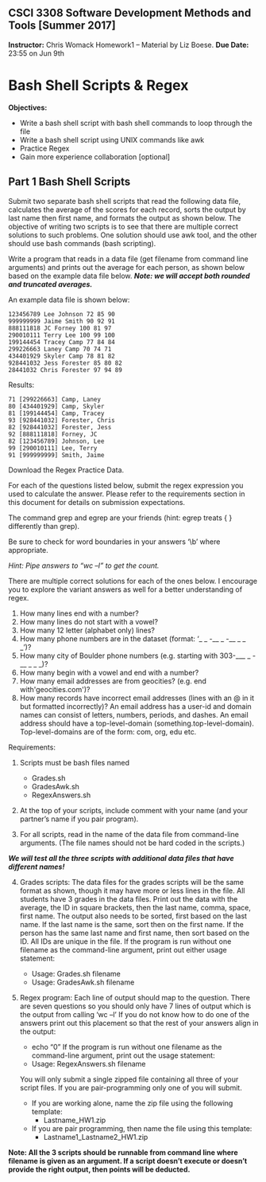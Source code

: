 ## CSCI 3308 Software Development Methods and Tools [Summer 2017]
**Instructor:** Chris Womack
Homework1 – Material by Liz Boese. 
**Due Date:** 23:55 on Jun 9th

# Bash Shell Scripts & Regex

**Objectives:**

- Write a bash shell script with bash shell commands to loop through the file
- Write a bash shell script using UNIX commands like awk 
- Practice Regex 
- Gain more experience collaboration [optional] 

## Part 1 Bash Shell Scripts 

Submit two separate bash shell scripts that read the following data file, calculates the average of the scores for each record, sorts the output by last name then first name, and formats the output as shown below. The objective of writing two scripts is to see that there are multiple correct solutions to such problems. One solution should use awk tool, and the other should use bash commands (bash scripting).

Write a program that reads in a data file (get filename from command line arguments) and prints out the average for each person, as shown below based on the example data file below. ***Note: we will accept both rounded and truncated averages.***

An example data file is shown below:
```
123456789 Lee Johnson 72 85 90 
999999999 Jaime Smith 90 92 91
888111818 JC Forney 100 81 97
290010111 Terry Lee 100 99 100
199144454 Tracey Camp 77 84 84
299226663 Laney Camp 70 74 71
434401929 Skyler Camp 78 81 82
928441032 Jess Forester 85 80 82
28441032 Chris Forester 97 94 89
```
Results:
```
71 [299226663] Camp, Laney 
80 [434401929] Camp, Skyler
81 [199144454] Camp, Tracey
93 [928441032] Forester, Chris
82 [928441032] Forester, Jess
92 [888111818] Forney, JC
82 [123456789] Johnson, Lee
99 [290010111] Lee, Terry
91 [999999999] Smith, Jaime
```
Download the Regex Practice Data.

For each of the questions listed below, submit the regex expression you used to calculate the answer. Please refer to the requirements section in this document for details on submission expectations.

The command grep and egrep are your friends (hint: egrep treats { } differently than grep).

Be sure to check for word boundaries in your answers ‘\b’ where appropriate. 

*Hint: Pipe answers to “wc –l” to get the count.*

There are multiple correct solutions for each of the ones below. I encourage you to explore the variant answers as well for a better understanding of regex.

1. How many lines end with a number?
2. How many lines do not start with a vowel?
3. How many 12 letter (alphabet only) lines?
4. How many phone numbers are in the dataset (format: ‘_ _ _-___ _ _-___ _ _ _’)?
5. How many city of Boulder phone numbers (e.g. starting with 303-___ _ _-___ _ _ _)?
6. How many begin with a vowel and end with a number?
7. How many email addresses are from geocities? (e.g. end with'geocities.com')?
8. How many records have incorrect email addresses (lines with an @ in it but formatted incorrectly)? An email address has a user-id and domain names can consist of letters, numbers, periods, and dashes. An email address should have a top-level-domain (something.top-level-domain). Top-level-domains are of the form: com, org, edu etc.

Requirements:
1. Scripts must be bash files named
   - Grades.sh
   - GradesAwk.sh
   - RegexAnswers.sh
   
2. At the top of your scripts, include comment with your name (and your partner’s name if you pair program).
3. For all scripts, read in the name of the data file from command-line arguments. (The file names should not be hard coded in the scripts.)

***We will test all the three scripts with additional data files that have different names!***

4. Grades scripts:
   The data files for the grades scripts will be the same format as shown, though it may have more or less lines in the file. All students have 3 grades in the data files.
   Print out the data with the average, the ID in square brackets, then the last name, comma, space, first name.
   The output also needs to be sorted, first based on the last name. If the last name is the same, sort then on the first name. If the person has the same last name and first name, then sort based on the ID. All IDs are unique in the file.
   If the program is run without one filename as the command-line argument, print out either usage statement:
   - Usage: Grades.sh filename
   - Usage: GradesAwk.sh filename
   
5. Regex program:
   Each line of output should map to the question. There are seven questions so you should only have 7 lines of output which is the output from calling ‘wc –l’ If you do not know how to do one of the answers print out this placement so that the rest of your answers align in the output: 
   - echo “0”
   If the program is run without one filename as the command-­­line argument, print out the usage statement: 
   - Usage: RegexAnswers.sh filename

   You will only submit a single zipped file containing all three of your script files. If you are pair-programming only one of you will submit. 
   - If you are working alone, name the zip file using the following template:
      - Lastname_HW1.zip
   - If you are pair programming, then name the file using this template:
      - Lastname1_Lastname2_HW1.zip

**Note: All the 3 scripts should be runnable from command line where filename is given as an argument. If a script doesn’t execute or doesn’t provide the right output, then points will be deducted.**
